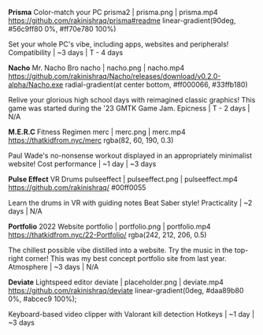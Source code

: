 **Prisma** Color-match your PC
prisma2 | prisma.png | prisma.mp4
https://github.com/rakinishraq/prisma#readme
linear-gradient(90deg, #56c9ff80 0%, #ff70e780 100%)

Set your whole PC's vibe, including apps, websites and peripherals!
Compatibility | ~3 days | T - 4 days


**Nacho** Mr. Nacho Bro
nacho | nacho.png | nacho.mp4
https://github.com/rakinishraq/Nacho/releases/download/v0.2.0-alpha/Nacho.exe
radial-gradient(at center bottom, #ff000066, #33ffb180)

Relive your glorious high school days with reimagined classic graphics!
This game was started during the '23 GMTK Game Jam.
Epicness | T - 2 days | N/A


**M.E.R.C** Fitness Regimen
merc | merc.png | merc.mp4
https://thatkidfrom.nyc/merc
rgba(82, 60, 190, 0.3)

Paul Wade's no-nonsense workout displayed in an appropriately minimalist website!
Cost performance | ~1 day | ~3 days


**Pulse Effect** VR Drums
pulseeffect | pulseeffect.png | pulseeffect.mp4
https://github.com/rakinishraq/
#00ff0055

Learn the drums in VR with guiding notes Beat Saber style!
Practicality | ~2 days | N/A


**Portfolio** 2022 Website
portfolio | portfolio.png | portfolio.mp4
https://thatkidfrom.nyc/22-Portfolio/
rgba(242, 212, 206, 0.5)

The chillest possible vibe distilled into a website.
Try the music in the top-right corner!
This was my best concept portfolio site from last year.
Atmosphere | ~3 days | N/A


**Deviate** Lightspeed editor
deviate | placeholder.png | deviate.mp4
https://github.com/rakinishraq/deviate
linear-gradient(0deg, #daa89b80 0%, #abcec9 100%);

Keyboard-based video clipper with Valorant kill detection
Hotkeys | ~1 day | ~3 days